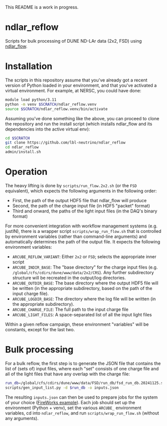 This README is a work in progress.

# ndlar_reflow

Scripts for bulk processing of DUNE ND-LAr data (2x2, FSD) using [ndlar_flow](https://github.com/DUNE/ndlar_flow.git).

# Installation

The scripts in this repository assume that you've already got a recent version of Python loaded in your environment, and that you've activated a virtual environment. For example, at NERSC, you could have done:

``` bash
module load python/3.11
python -m venv $SCRATCH/ndlar_reflow.venv
source $SCRATCH/ndlar_reflow.venv/bin/activate
```

Assuming you've done something like the above, you can proceed to clone the repository and run the install script (which installs ndlar_flow and its dependencies into the active virtual env):

``` bash
cd $SCRATCH
git clone https://github.com/lbl-neutrino/ndlar_reflow
cd ndlar_reflow
admin/install.sh
```

# Operation

The heavy lifting is done by `scripts/run_flow.2x2.sh` (or the `FSD` equivalent), which expects the following arguments in the following order:
- First, the path of the output HDF5 file that ndlar_flow will produce
- Second, the path of the charge input file (in HDF5 "packet" format)
- Third and onward, the paths of the light input files (in the DAQ's binary format)

For more convenient integration with workflow management systems (e.g. justIN), there is a wrapper script `scripts/wrap_run_flow.sh` that is controlled by environment variables (rather than command-line arguments) and automatically determines the path of the output file. It expects the following environment variables:
- `ARCUBE_REFLOW_VARIANT`: Either `2x2` or `FSD`; selects the appropriate inner script
- `ARCUBE_INDIR_BASE`: The "base directory" for the charge input files (e.g. `/global/cfs/cdirs/dune/www/data/2x2/CRS`). Any further subdirectory structure will be recreated in the output/log directories.
- `ARCUBE_OUTDIR_BASE`: The base directory where the output HDF5 file will be written (in the appropriate subdirectory, based on the path of the input charge file).
- `ARCUBE_LOGDIR_BASE`: The directory where the log file will be written (in the appropriate subdirectory).
- `ARCUBE_CHARGE_FILE`: The full path to the input charge file
- `ARCUBE_LIGHT_FILES`: A space-separated list of all the input light files

Within a given reflow campaign, these environment "variables" will be constants, except for the last two.

# Bulk processing

For a bulk reflow, the first step is to generate the JSON file that contains the list of (sets of) input files, where each "set" consists of one charge file and all of the light files that have any overlap with the charge file:

``` bash
run_db=/global/cfs/cdirs/dune/www/data/FSD/run_db/fsd_run_db.20241125.sqlite
scripts/gen_input_list.py -d $run_db -o inputs.json
```

The resulting `inputs.json` can then be used to prepare jobs for the system of your choice ([FireWorks example](https://github.com/lbl-neutrino/fireworks4dune/tree/develop/scripts/fwsub_reflow.py)). Each job should set up the environment (Python + venv), set the various `ARCUBE_` environment variables, cd into `ndlar_reflow`, and run `scripts/wrap_run_flow.sh` (without any arguments).
